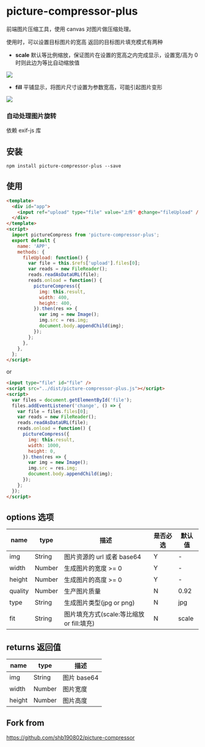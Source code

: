 # picture-compressor-plus

前端图片压缩工具，使用 canvas 对图片做压缩处理。

使用时，可以设置目标图片的宽高
返回的目标图片填充模式有两种

- **scale** 默认等比例缩放，保证图片在设置的宽高之内完成显示，设置宽/高为 0 时则此边为等比自动缩放值

![](https://suohb.com/images/scale.png)

- **fill** 平铺显示，将图片尺寸设置为参数宽高，可能引起图片变形

![](https://suohb.com/images/fill.png)

### 自动处理图片旋转

依赖 exif-js 库

## 安装

```
npm install picture-compressor-plus --save
```

## 使用

```html
<template>
  <div id="app">
    <input ref="upload" type="file" value="上传" @change="fileUpload" />
  </div>
</template>
<script>
  import pictureCompress from 'picture-compressor-plus';
  export default {
    name: 'APP',
    methods: {
      fileUpload: function() {
        var file = this.$refs['upload'].files[0];
        var reads = new FileReader();
        reads.readAsDataURL(file);
        reads.onload = function() {
          pictureCompress({
            img: this.result,
            width: 400,
            height: 400,
          }).then(res => {
            var img = new Image();
            img.src = res.img;
            document.body.appendChild(img);
          });
        };
      },
    },
  };
</script>
```

or

```html
<input type="file" id="file" />
<script src="../dist/picture-compressor-plus.js"></script>
<script>
  var files = document.getElementById('file');
  files.addEventListener('change', () => {
    var file = files.files[0];
    var reads = new FileReader();
    reads.readAsDataURL(file);
    reads.onload = function() {
      pictureCompress({
        img: this.result,
        width: 1000,
        height: 0,
      }).then(res => {
        var img = new Image();
        img.src = res.img;
        document.body.appendChild(img);
      });
    };
  });
</script>
```

## options 选项

| name    | type   | 描述                                      | 是否必选 | 默认值 |
| ------- | ------ | ----------------------------------------- | -------- | ------ |
| img     | String | 图片资源的 url 或者 base64                | Y        | -      |
| width   | Number | 生成图片的宽度 >= 0                       | Y        | -      |
| height  | Number | 生成图片的高度 >= 0                       | Y        | -      |
| quality | Number | 生产图片质量                              | N        | 0.92   |
| type    | String | 生成图片类型(jpg or png)                  | N        | jpg    |
| fit     | String | 图片填充方式(scale:等比缩放 or fill:填充) | N        | scale  |

## returns 返回值

| name   | type   | 描述        |
| ------ | ------ | ----------- |
| img    | String | 图片 base64 |
| width  | Number | 图片宽度    |
| height | Number | 图片高度    |

## Fork from

https://github.com/shb190802/picture-compressor
